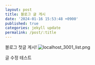 ```yaml
---
layout: post
title: 블로그 글 게시
date: '2024-01-16 15:53:48 +0900'
published: true
categories: jekyll update
permalink: /post/:title
---
```


블로그 첫글 게시!
![localhost_3001_list.png]({{site.url}}/assets/img/localhost_3001_list.png)

글 수정 테스트
